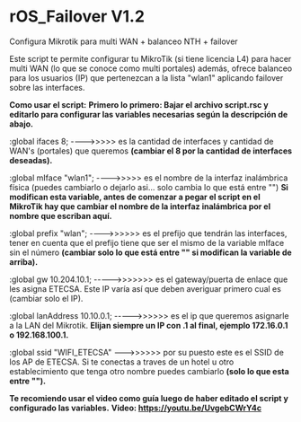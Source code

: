 # rOS_Failover V1.2
Configura Mikrotik para multi WAN + balanceo NTH + failover

Este script te permite configurar tu MikroTik (si tiene licencia L4) para hacer multi WAN (lo que se conoce como multi portales) además, ofrece balanceo para los usuarios (IP) que pertenezcan a la lista "wlan1" aplicando failover sobre las interfaces.

<b>Como usar el script:</b>
<b>Primero lo primero: Bajar el archivo script.rsc y editarlo para configurar las variables necesarias según la descripción de abajo.</b>

:global ifaces 8; ---->>>>> es la cantidad de interfaces y cantidad de WAN's (portales) que queremos <b>(cambiar el 8 por la cantidad de interfaces deseadas).</b>

:global mIface "wlan1"; ---->>>>> es el nombre de la interfaz inalámbrica física (puedes cambiarlo o dejarlo asi... solo cambia lo que está entre "") <b>Si modifican esta variable, antes de comenzar a pegar el script en el MikroTik hay que cambiar el nombre de la interfaz inalámbrica por el nombre que escriban aquí. </b>

:global prefix "wlan"; ---->>>>>> es el prefijo que tendrán las interfaces, tener en cuenta que el prefijo tiene que ser el mismo de la variable mIface sin el número <b>(cambiar solo lo que está entre "" si modifican la variable de arriba).</b>

:global gw 10.204.10.1; ----->>>>>>> es el gateway/puerta de enlace que les asigna ETECSA. Este IP varía así que deben averiguar primero cual es (cambiar solo el IP).

:global lanAddress 10.10.0.1; ----->>>>>> es el ip que queremos asignarle a la LAN del Mikrotik. <b>Elijan siempre un IP con .1 al final, ejemplo 172.16.0.1 o 192.168.100.1.</b>

:global ssid "WIFI_ETECSA" --->>>>>> por su puesto este es el SSID de los AP de ETECSA. Si te conectas a traves de un hotel u otro establecimiento que tenga otro nombre puedes cambiarlo <b>(solo lo que esta entre "").</b>

<b>Te recomiendo usar el video como guía luego de haber editado el script y configurado las variables.</b>
<b>Video:<b> https://youtu.be/UvgebCWrY4c
